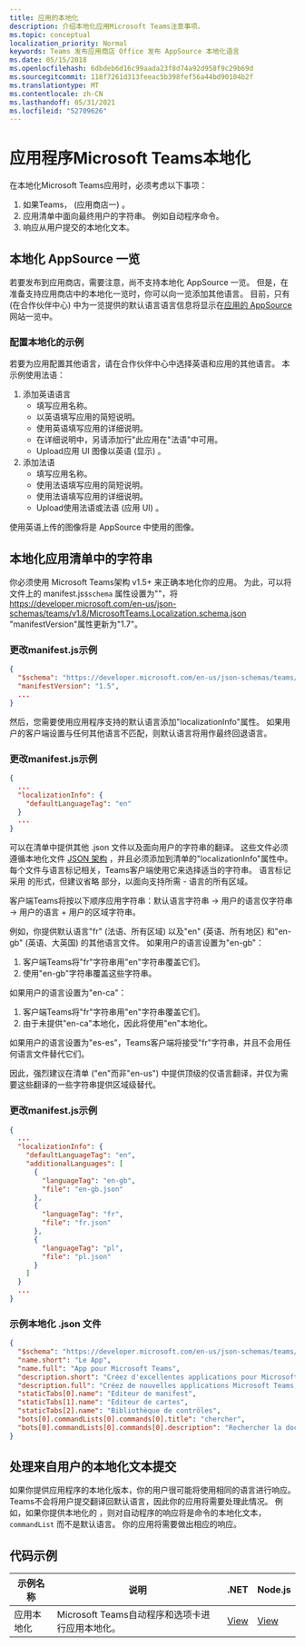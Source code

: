 ```yaml
---
title: 应用的本地化
description: 介绍本地化应用Microsoft Teams注意事项。
ms.topic: conceptual
localization_priority: Normal
keywords: Teams 发布应用商店 Office 发布 AppSource 本地化语言
ms.date: 05/15/2018
ms.openlocfilehash: 6dbdeb6d16c99aada23f8d74a92d958f9c29b69d
ms.sourcegitcommit: 118f7261d313feeac5b398fef56a44bd90104b2f
ms.translationtype: MT
ms.contentlocale: zh-CN
ms.lasthandoff: 05/31/2021
ms.locfileid: "52709626"
---
```

# <a name="localization-for-microsoft-teams-apps"></a>应用程序Microsoft Teams本地化

在本地化Microsoft Teams应用时，必须考虑以下事项：

1. 如果Teams， (应用商店一) 。
1. 应用清单中面向最终用户的字符串。 例如自动程序命令。
1. 响应从用户提交的本地化文本。

## <a name="localizing-your-appsource-listing"></a>本地化 AppSource 一览

若要发布到应用商店，需要注意，尚不支持本地化 AppSource 一览。 但是，在准备支持应用商店中的本地化一览时，你可以向一览添加其他语言。 目前，只有 (在合作伙伴中心) 中为一览提供的默认语言语言信息将显示在[](/office/dev/store/submit-to-appsource-via-partner-center)[应用的 AppSource](https://appsource.microsoft.com/marketplace/apps?product=office%3Bteams&page=1)网站一览中。

### <a name="example-of-configuring-localization"></a>配置本地化的示例

若要为应用配置其他语言，请在合作伙伴中心[](/office/dev/store/submit-to-appsource-via-partner-center)中选择英语和应用的其他语言。 本示例使用法语：

1. 添加英语语言
    * 填写应用名称。
    * 以英语填写应用的简短说明。
    * 使用英语填写应用的详细说明。
    * 在详细说明中，另请添加行"此应用在"法语"中可用。
    * Upload应用 UI 图像以英语 (显示) 。
2. 添加法语
    * 填写应用名称。
    * 使用法语填写应用的简短说明。
    * 使用法语填写应用的详细说明。
    * Upload使用法语或法语 (应用 UI) 。

使用英语上传的图像将是 AppSource 中使用的图像。

## <a name="localizing-the-strings-in-your-app-manifest"></a>本地化应用清单中的字符串

你必须使用 Microsoft Teams架构 v1.5+ 来正确本地化你的应用。 为此，可以将文件上的 manifest.js`$schema` 属性设置为""，将 https://developer.microsoft.com/en-us/json-schemas/teams/v1.8/MicrosoftTeams.Localization.schema.json "manifestVersion"属性更新为"1.7"。

### <a name="example-manifestjson-change"></a>更改manifest.js示例

```json
{
  "$schema": "https://developer.microsoft.com/en-us/json-schemas/teams/v1.8/MicrosoftTeams.Localization.schema.json",
  "manifestVersion": "1.5",
  ...
}
```

然后，您需要使用应用程序支持的默认语言添加"localizationInfo"属性。 如果用户的客户端设置与任何其他语言不匹配，则默认语言将用作最终回退语言。

### <a name="example-manifestjson-change"></a>更改manifest.js示例

```json
{
  ...
  "localizationInfo": {
    "defaultLanguageTag": "en"
  }
  ...
}
```

可以在清单中提供其他 .json 文件以及面向用户的字符串的翻译。 这些文件必须遵循本地化文件 [JSON 架构](../../resources/schema/localization-schema.md) ，并且必须添加到清单的"localizationInfo"属性中。 每个文件与语言标记相关，Teams客户端使用它来选择适当的字符串。 语言标记采用 的形式，但建议省略 部分，以面向支持所需 <language> - <region> <region> 语言的所有区域。

客户端Teams将按以下顺序应用字符串：默认语言字符串 -> 用户的语言仅字符串 -> 用户的语言 + 用户的区域字符串。

例如，你提供默认语言"fr" (法语、所有区域) 以及"en" (英语、所有地区) 和"en-gb" (英语、大英国) 的其他语言文件。 如果用户的语言设置为"en-gb"：

1. 客户端Teams将"fr"字符串用"en"字符串覆盖它们。
2. 使用"en-gb"字符串覆盖这些字符串。

如果用户的语言设置为"en-ca"： 

1. 客户端Teams将"fr"字符串用"en"字符串覆盖它们。
2. 由于未提供"en-ca"本地化，因此将使用"en"本地化。

如果用户的语言设置为"es-es"，Teams客户端将接受"fr"字符串，并且不会用任何语言文件替代它们。

因此，强烈建议在清单 ("en"而非"en-us") 中提供顶级的仅语言翻译，并仅为需要这些翻译的一些字符串提供区域级替代。

### <a name="example-manifestjson-change"></a>更改manifest.js示例

```json
{
  ...
  "localizationInfo": {
    "defaultLanguageTag": "en",
    "additionalLanguages": [
      {
        "languageTag": "en-gb",
        "file": "en-gb.json"
      },
      {
        "languageTag": "fr",
        "file": "fr.json"
      },
      {
        "languageTag": "pl",
        "file": "pl.json"
      }
    ]
  }
  ...
}
```

### <a name="example-localization-json-file"></a>示例本地化 .json 文件

```json
{
  "$schema": "https://developer.microsoft.com/en-us/json-schemas/teams/v1.8/MicrosoftTeams.Localization.schema.json",
  "name.short": "Le App",
  "name.full": "App pour Microsoft Teams",
  "description.short": "Créez d'excellentes applications pour Microsoft Teams avec App.",
  "description.full": "Créez de nouvelles applications Microsoft Teams, concevez et prévisualisez des cartes bot, et explorez la documentation avec App.",
  "staticTabs[0].name": "Editeur de manifest",
  "staticTabs[1].name": "Editeur de cartes",
  "staticTabs[2].name": "Bibliothèque de contrôles",
  "bots[0].commandLists[0].commands[0].title": "chercher",
  "bots[0].commandLists[0].commands[0].description": "Rechercher la documentation Teams pertinente"
}
```

## <a name="handling-localized-text-submissions-from-your-users"></a>处理来自用户的本地化文本提交

如果你提供应用程序的本地化版本，你的用户很可能将使用相同的语言进行响应。 Teams不会将用户提交翻译回默认语言，因此你的应用将需要处理此情况。 例如，如果你提供本地化的 ，则对自动程序的响应将是命令的本地化文本， `commandList` 而不是默认语言。 你的应用将需要做出相应的响应。

## <a name="code-sample"></a>代码示例

| 示例名称 | 说明 | .NET | Node.js |
|-------------|-------------|------|------|
| 应用本地化 | Microsoft Teams自动程序和选项卡进行应用本地化。 | [View](https://github.com/OfficeDev/Microsoft-Teams-Samples/tree/main/samples/app-localization/csharp) |[View](https://github.com/OfficeDev/Microsoft-Teams-Samples/tree/main/samples/app-localization/nodejs) |


